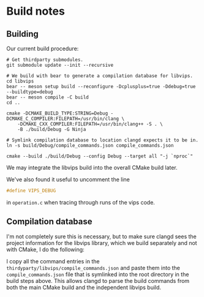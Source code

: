 # Build notes

## Building

Our current build procedure:

```shell
# Get thirdparty submodules.
git submodule update --init --recursive

# We build with bear to generate a compilation database for libvips.
cd libvips
bear -- meson setup build --reconfigure -Dcplusplus=true -Ddebug=true --buildtype=debug
bear -- meson compile -C build
cd ..

cmake -DCMAKE_BUILD_TYPE:STRING=Debug -DCMAKE_C_COMPILER:FILEPATH=/usr/bin/clang \
	-DCMAKE_CXX_COMPILER:FILEPATH=/usr/bin/clang++ -S . \
	-B ./build/Debug -G Ninja

# Symlink compilation database to location clangd expects it to be in.
ln -s build/Debug/compile_commands.json compile_commands.json

cmake --build ./build/Debug --config Debug --target all "-j `nproc`"
```

We may integrate the libvips build into the overall CMake build later.

We've also found it useful to uncomment the line

```c
#define VIPS_DEBUG
```

in `operation.c` when tracing through runs of the vips code.

## Compilation database

I'm not completely sure this is necessary, but to make sure clangd sees the
project information for the libvips library, which we build separately and
not with CMake, I do the following:

I copy all the command entries in the `thirdyparty/libvips/compile_commands.json`
and paste them into the `compile_commands.json` file that is symlinked into the
root directory in the build steps above. This allows clangd to parse the build
commands from both the main CMake build and the independent libvips build.
